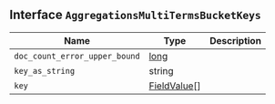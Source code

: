 ## Interface `AggregationsMultiTermsBucketKeys`

| Name | Type | Description |
| - | - | - |
| `doc_count_error_upper_bound` | [long](./long.md) | &nbsp; |
| `key_as_string` | string | &nbsp; |
| `key` | [FieldValue](./FieldValue.md)[] | &nbsp; |
